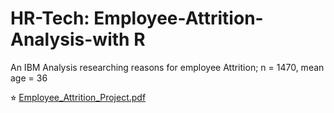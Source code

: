 # HR-Tech: Employee-Attrition-Analysis-with R
An IBM Analysis researching reasons for employee Attrition; n = 1470, mean age = 36 

⭐︎ [Employee_Attrition_Project.pdf](https://github.com/user-attachments/files/19074038/Employee_Attrition_Project.pdf)




